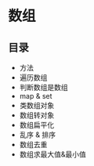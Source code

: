# 数组

## 目录

- 方法
- 遍历数组
- 判断数组是数组
- map & set
- 类数组对象
- 数组转对象
- 数组扁平化
- 乱序 & 排序
- 数组去重
- 数组求最大值&最小值

